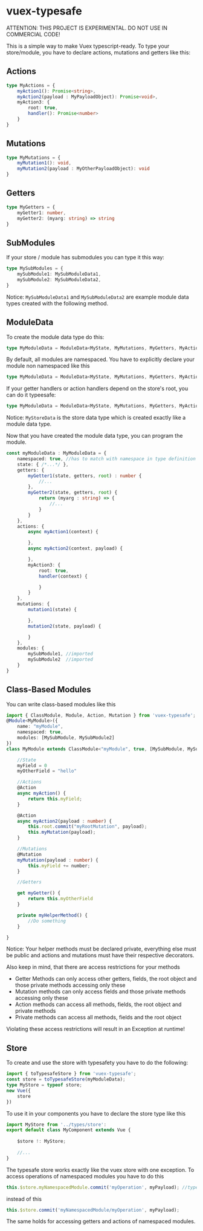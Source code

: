 # vuex-typesafe

ATTENTION: THIS PROJECT IS EXPERIMENTAL. DO NOT USE IN COMMERCIAL CODE!

This is a simple way to make Vuex typescript-ready. To type your store/module, you have to declare actions, mutations and getters like this:

## Actions

```typescript
type MyActions = {
    myAction1(): Promise<string>,
    myAction2(payload : MyPayloadObject): Promise<void>,
    myAction3: {
        root: true,
        handler(): Promise<number>
    }
}
```

## Mutations

```typescript
type MyMutations = {
    myMutation1(): void,
    myMutation2(payload : MyOtherPayloadObject): void
}
```

## Getters

```typescript
type MyGetters = {
    myGetter1: number,
    myGetter2: (myarg: string) => string
}
```

## SubModules

If your store / module has submodules you can type it this way:
```typescript
type MySubModules = {
    mySubModule1: MySubModuleData1,
    mySubModule2: MySubModuleData2,
}
```
Notice: `MySubModuleData1` and `MySubModuleData2` are example module data types created with the following method.

## ModuleData

To create the module data type do this:
```typescript
type MyModuleData = ModuleData<MyState, MyMutations, MyGetters, MyActions, MySubModules>;
```
By default, all modules are namespaced. You have to explicitly declare your module non namespaced like this
```typescript
type MyModuleData = ModuleData<MyState, MyMutations, MyGetters, MyActions, MySubModules, false>;
```
If your getter handlers or action handlers depend on the store's root, you can do it typeesafe:
```typescript
type MyModuleData = ModuleData<MyState, MyMutations, MyGetters, MyActions, MySubModules, false /*or true*/, MyStoreData>;
```
Notice: `MyStoreData` is the store data type which is created exactly like a module data type.

Now that you have created the module data type, you can program the module.
```typescript
const myModuleData : MyModuleData = {
    namespaced: true, //has to match with namespace in type definition
    state: { /*...*/ },
    getters: {
        myGetter1(state, getters, root) : number {
            //...
        },
        myGetter2(state, getters, root) {
            return (myarg : string) => {
                //...
            }
        }
    },
    actions: {
        async myAction1(context) {

        },
        async myAction2(context, payload) {

        },
        myAction3: {
            root: true,
            handler(context) {

            }
        }
    },
    mutations: {
        mutation1(state) {

        },
        mutation2(state, payload) {

        }
    },
    modules: {
        mySubModule1, //imported
        mySubModule2  //imported
    }
}
```

## Class-Based Modules

You can write class-based modules like this
```typescript
import { ClassModule, Module, Action, Mutation } from 'vuex-typesafe';
@Module<MyModule>({
    name: "myModule",
    namespaced: true,
    modules: [MySubModule, MySubModule2]
})
class MyModule extends ClassModule<"myModule", true, [MySubModule, MySubModule2], MyRootModule> {

    //State
    myField = 0
    myOtherField = "hello"

    //Actions
    @Action
    async myAction() {
        return this.myField;
    }

    @Action
    async myAction2(payload : number) {
        this.root.commit("myRootMutation", payload);
        this.myMutation(payload);
    }

    //Mutations
    @Mutation
    myMutation(payload : number) {
        this.myField += number;
    }

    //Getters

    get myGetter() {
        return this.myOtherField
    }

    private myHelperMethod() {
        //Do something
    }

}
```
Notice: Your helper methods must be declared private, everything else must be public and actions and mutations must have their respective decorators.

Also keep in mind, that there are access restrictions for your methods
* Getter Methods can only access other getters, fields, the root object and those private methods accessing only these
* Mutation methods can only access fields and those private methods accessing only these
* Action methods can access all methods, fields, the root object and private methods
* Private methods can access all methods, fields and the root object

Violating these access restrictions will result in an Exception at runtime!

## Store

To create and use the store with typesafety you have to do the following:
```typescript
import { toTypesafeStore } from 'vuex-typesafe';
const store = toTypesafeStore(myModuleData);
type MyStore = typeof store;
new Vue({
    store
})
```
To use it in your components you have to declare the store type like this
```typescript
import MyStore from '../types/store':
export default class MyComponent extends Vue {
    
    $store !: MyStore;
    
    //...
}
```
The typesafe store works exactly like the vuex store with one exception.
To access operations of namespaced modules you have to do this
```typescript
this.$store.myNamespacedModule.commit('myOperation', myPayload); //typesafe (won't compile with wrong string or payload)
```
instead of this
```javascript
this.$store.commit('myNamespacedModule/myOperation', myPayload);
```
The same holds for accessing getters and actions of namespaced modules.
